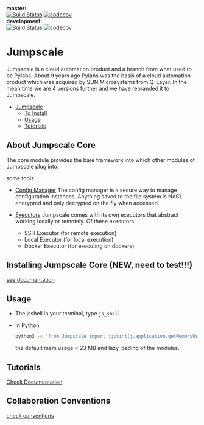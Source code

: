 **master:**   
[![Build Status](https://travis-ci.com/threefoldtech/jumpscaleX.svg?branch=master)](https://travis-ci.com/threefoldtech/jumpscaleX)
[![codecov](https://codecov.io/gh/threefoldtech/jumpscaleX/branch/master/graph/badge.svg)](https://codecov.io/gh/threefoldtech/jumpscaleX)  
**development:**  
[![Build Status](https://travis-ci.com/threefoldtech/jumpscaleX.svg?branch=development)](https://travis-ci.com/threefoldtech/jumpscaleX)
[![codecov](https://codecov.io/gh/threefoldtech/jumpscaleX/branch/development/graph/badge.svg)](https://codecov.io/gh/threefoldtech/jumpscaleX)



# Jumpscale

Jumpscale is a cloud automation product and a branch from what used to be 
Pylabs. About 9 years ago Pylabs was the basis of a cloud automation product 
which was acquired by SUN Microsystems from Q-Layer. In the mean time we are 
4 versions further and we have rebranded it to Jumpscale.

- [Jumpscale](#jumpscale)
  - [To Install](docs/Installation/install.md)
  - [Usage](#usage)
  - [Tutorials](#tutorials)

## About Jumpscale Core

The core module provides the bare framework into which other modules of Jumpscale plug into.

some tools

* [Config Manager](docs/config/configmanager.md)
  The config manager is a secure way to manage configuration instances.
  Anything saved to the file system is NACL encrypted and only decrypted on
  the fly when accessed.

- [Executors](docs/Internals/Executors.md)
  Jumpscale comes with its own executors that abstract working locally or
  remotely.  Of these executors:

  * SSH Executor (for remote execution)
  * Local Executor (for local execution)
  * Docker Executor (for executing on dockers)

## Installing Jumpscale Core (NEW, need to test!!!)

[see documentation](install/install.md)


## Usage

* The jsshell
  in your terminal, type `js_shell`

- In Python

  ```bash
  python3 -c 'from Jumpscale import j;print(j.application.getMemoryUsage())'
  ```

  the default mem usage < 23 MB and lazy loading of the modules.

## Tutorials

[Check Documentation](docs/howto/)


## Collaboration Conventions
[check conventions](docs/conventions)
